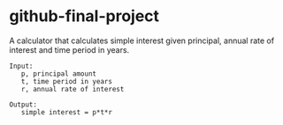 # github-final-project

A calculator that calculates simple interest given principal, annual rate of interest and time period in years.

```
Input:
   p, principal amount
   t, time period in years
   r, annual rate of interest
   
Output:
   simple interest = p*t*r
```
